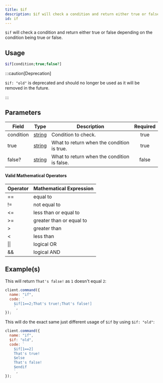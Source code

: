 ```yaml
---
title: $if
description: $if will check a condition and return either true or false depending on the condition being true or false.
id: if
---
```


`$if` will check a condition and return either true or false depending on the condition being true or false.

## Usage

```php
$if[condition;true;false?]
```

:::caution[Deprecation]

`$if: "old"` is deprecated and should no longer be used as it will be removed in the future.

:::

## Parameters

| Field     | Type                                                                                              | Description                                 | Required |
| --------- | ------------------------------------------------------------------------------------------------- | ------------------------------------------- | :------: |
| condition | [string](https://developer.mozilla.org/en-US/docs/Web/JavaScript/Reference/Global_Objects/String) | Condition to check.                         |   true   |
| true      | [string](https://developer.mozilla.org/en-US/docs/Web/JavaScript/Reference/Global_Objects/String) | What to return when the condition is true.  |   true   |
| false?    | [string](https://developer.mozilla.org/en-US/docs/Web/JavaScript/Reference/Global_Objects/String) | What to return when the condition is false. |  false   |

#### Valid Mathematical Operators

| Operator | Mathematical Expression  |
| -------- | ------------------------ |
| ==       | equal to                 |
| !=       | not equal to             |
| <=       | less than or equal to    |
| \>=      | greater than or equal to |
| \>       | greater than             |
| <        | less than                |
| \|\|     | logical OR               |
| &&       | logical AND              |

## Example(s)

This will return `That's false!` as `1` doesn't equal `2`:

```javascript
client.command({
  name: "if",
  code: `
    $if[1==2;That's true!;That's false!]
    `,
});
```

This will do the exact same just different usage of `$if` by using `$if: "old"`:

```javascript
client.command({
  name: "if",
  $if: "old",
  code: `
    $if[1==2]
    That's true!
    $else
    That's false!
    $endif
    `,
});
```
